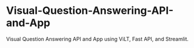 # Visual-Question-Answering-API-and-App

Visual Question Answering API and App using ViLT, Fast API, and Streamlit.